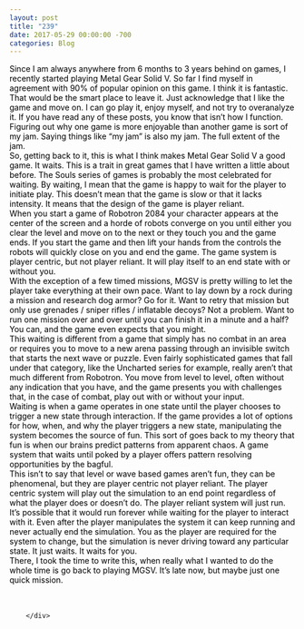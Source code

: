 ```yaml
---
layout: post
title: "239"
date: 2017-05-29 00:00:00 -700
categories: Blog
---
```


<div class="blog-content">
				<div class="paragraph"><span><span style="color:rgb(0, 0, 0)">Since I am always anywhere from 6 months to 3 years behind on games, I recently started playing Metal Gear Solid V. So far I find myself in agreement with 90% of popular opinion on this game. I think it is fantastic. </span></span><br><span></span><span><span style="color:rgb(0, 0, 0)">That would be the smart place to leave it. Just acknowledge that I like the game and move on. I can go play it, enjoy myself, and not try to overanalyze it. If you have read any of these posts, you know that isn&rsquo;t how I function. Figuring out why one game is more enjoyable than another game is sort of my jam. Saying things like &ldquo;my jam&rdquo; is also my jam. The full extent of the jam. </span></span><br><span></span><span><span style="color:rgb(0, 0, 0)">So, getting back to it, this is what I think makes Metal Gear Solid V a good game. It waits. This is a trait in great games that I have written a little about before. The Souls series of games is probably the most celebrated for waiting. By waiting, I mean that the game is happy to wait for the player to initiate play. This doesn&rsquo;t mean that the game is slow or that it lacks intensity. It means that the design of the game is player reliant. </span></span><br><span></span><span><span style="color:rgb(0, 0, 0)">When you start a game of Robotron 2084 your character appears at the center of the screen and a horde of robots converge on you until either you clear the level and move on to the next or they touch you and the game ends. If you start the game and then lift your hands from the controls the robots will quickly close on you and end the game. The game system is player centric, but not player reliant. It will play itself to an end state with or without you. </span></span><br><span></span><span><span style="color:rgb(0, 0, 0)">With the exception of a few timed missions, MGSV is pretty willing to let the player take everything at their own pace. Want to lay down by a rock during a mission and research dog armor? Go for it. Want to retry that mission but only use grenades / sniper rifles / inflatable decoys? Not a problem. Want to run one mission over and over until you can finish it in a minute and a half? You can, and the game even expects that you might. </span></span><br><span></span><span><span style="color:rgb(0, 0, 0)">This waiting is different from a game that simply has no combat in an area or requires you to move to a new arena passing through an invisible switch that starts the next wave or puzzle. Even fairly sophisticated games that fall under that category, like the Uncharted series for example, really aren&rsquo;t that much different from Robotron. You move from level to level, often without any indication that you have, and the game presents you with challenges that, in the case of combat, play out with or without your input. </span></span><br><span></span><span><span style="color:rgb(0, 0, 0)">Waiting is when a game operates in one state until the player chooses to trigger a new state through interaction. If the game provides a lot of options for how, when, and why the player triggers a new state, manipulating the system becomes the source of fun. This sort of goes back to my theory that fun is when our brains predict patterns from apparent chaos. A game system that waits until poked by a player offers pattern resolving opportunities by the bagful. </span></span><br><span></span><span><span style="color:rgb(0, 0, 0)">This isn&rsquo;t to say that level or wave based games aren&rsquo;t fun, they can be phenomenal, but they are player centric not player reliant. The player centric system will play out the simulation to an end point regardless of what the player does or doesn&rsquo;t do. The player reliant system will just run. It&rsquo;s possible that it would run forever while waiting for the player to interact with it. Even after the player manipulates the system it can keep running and never actually end the simulation. You as the player are required for the system to change, but the simulation is never driving toward any particular state. It just waits. It waits for you. </span></span><br><span></span><span><span style="color:rgb(0, 0, 0)">There, I took the time to write this, when really what I wanted to do the whole time is go back to playing MGSV. It&rsquo;s late now, but maybe just one quick mission.</span></span><br><span></span><br>&#8203;</div>

		</div>
        